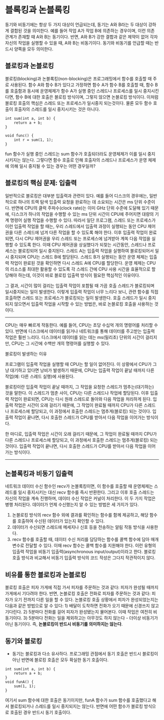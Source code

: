 # 블록킹과 논블록킹

동기와 비동기에는 항상 두 가지 대상이 언급되는데, 동기는 A와 B라는 두 대상이 강하게 결합된 것을 의미한다. 예를 들어 작업 A가 작업 B에 의존하는 경우이며, 이런 의존 관계가 존재할 때 A와 B는 동기이다. 반면, A와 B가 강한 결합과 같은 제약이 없어 각자 자신의 작업을 실행할 수 있을 때, A와 B는 비동기이다. 동기와 비동기를 언급할 때는 반드시 양쪽을 모두 의미한다. 

## 블로킹과 논블로킹
블로킹(blocking)과 논블록킹(non-blocking)은 프로그래밍에서 함수를 호출할 때 주로 사용된다. 함수 A와 함수 B가 있다고 가정하면 함수 A가 함수 B를 호출할 때, 함수 B를 호출함과 동시에 운영체제가 함수 A가 실행 중인 스레드나 프로세스를 일시 중지시킨다면, 함수 B에 대한 호출은 블로킹 방식이며, 그렇지 않으면 논블로킹 방식이다. 이처럼 블로킹 호출의 핵심은 스레드 또는 프로세스가 일시중지 되는것이다. 
물론 모두 함수 호출이 호출자의 스레드를 일시 중지시키는 것은 아니다. 
```
int sum(int a, int b) {
	return a + b;
}

void func() {
	int r = sum(1, 1);
}
```
fun 함수가 실행 중인 스레드는 sum 함수가 호출되더라도 운영체제가 이를 일시 중지시키지는 않는다. 그렇다면 함수 호출로 인해 호출자의 스레드나 프로세스가 운영 체제에 의해 일시 중지될 수 있는 경우는 어떤 경우일까?

## 블로킹의 핵심 문제: 입출력
일반적으로 블로킹은 대부분 입출력과 관련이 있다. 예를 들어 디스크의 경우에는, 일반적으로 하나의 트랙 탐색 입출력 요청을 완료하는 데 소요되는 시간은 ms 단위 수준이다. 반면에 CPU의 클럭 주파수(clock rate)는 이미 GHz 단위 수준에 도달해 있기 때문에, 디스크가 하나의 작업을 수행할 수 있는 ms 단위 시간이 CPU에 주어지면 대량의 기계 명령어 실행 작업을 수행할 수 있다. 따라서 일단 프로그램, 스레드 또는 프로세스가 이런 입출력 작업을 할 때는, 우리 스레드에서 입출력 과정이 실행되는 동안 CPU 제어권을 다른 스레드에 넘겨 다른 작업을 할 수 있도록 해야 한다. 이후 입출력 작업이 완료되면, 다시 CPU 제어권을 우리 스레드 또는 프로세스에 넘겨받아 계쏙 다음 작업을 실행할 수 있도록 한다. 이때 CPU 제어권을 상실했다가 되찾는 시간동안, 스레드나 프로세스는 블로킹되어 일시 중지된다. 스레드 A는 입출력 작업을 실행하여 블로킹되어서 일시 중지되며 CPU는 스레드 B에 할당된다. 스레드 B가 실행되는 동안 운영 체제는 입출력 작업이 완료된 것을 확인하면 다시 스레드 A에 CPU를 할당한다. 운영 체제는 CPU의 리소스를 최대한 활용할 수 있도록 각 스레드 간에 CPU 사용 시간을 효율적으로 할당해야 하는데, 이것이 바로 블로킹 입출력 방식이 필요한 핵심적인 이유이다. 

그 결과, 시간이 많이 걸리는 입출력 작업이 포함될 때 가끔 호출 스레드가 블로킹되며 일시중지되는 일이 발생한다. 이렇게 입출력 작업이 너무 느리다 보니, 관련 함수를 직접 호출하면 스레드 또는 프로세스가 블로킹되는 일이 발생한다. 호출 스레드가 일시 중지되지 않으면서 입출력 작업을 시작할 수 있는 방법은, 바로 논블로킹 호출을 사용하는 것이다. 

---

CPU는 매우 빠르게 작동한다. 예를 들어, CPU는 초당 수십억 개의 명령어를 처리할 수 있다. 반면에 디스크에서 데이터를 읽거나 네트워크를 통해 데이터를 주고받는 입출력 작업은 훨씬 느리다. 디스크에서 데이터를 읽는 데는 ms(밀리초) 단위의 시간이 걸리지만, CPU는 그 시간에 수백만 개의 명령어를 실행할 수 있다.

블로킹이 발생하는 이유

프로그램이 입출력 작업을 실행할 때 CPU는 할 일이 없어진다. 이 상황에서 CPU가 그냥 대기하고 있다면 낭비가 발생하기 때문에, CPU는 입출력 작업이 끝날 때까지 다른 작업(예: 다른 스레드 실행)에 사용된다.

블로킹이란 입출력 작업이 끝날 때까지, 그 작업을 요청한 스레드가 멈추는(대기하는) 것을 말한다. 이 스레드가 멈춘 사이, CPU는 다른 스레드나 작업에 할당된다. 이후 입출력 작업이 완료되면, CPU는 다시 원래 스레드로 돌아와 다음 작업을 처리하게 된다. 입출력 작업은 시간이 오래 걸리기 때문에, 그 작업이 완료될 때까지 CPU가 다른 스레드나 프로세스에 할당되고, 이 과정에서 호출한 스레드는 멈추게(블로킹) 되는 것이다. 입출력 작업이 끝나면, 다시 호출한 스레드가 CPU를 받아서 다음 작업을 이어가는 방식이다. 

한 마디로, 입출력 작업은 시간이 오래 걸리기 때문에, 그 작업이 완료될 때까지 CPU가 다른 스레드나 프로세스에 할당되고, 이 과정에서 호출한 스레드는 멈추게(블로킹) 되는 것이다. 입출력 작업이 끝나면, 다시 호출한 스레드가 CPU를 받아서 다음 작업을 이어가는 방식이다.

---

## 논블록킹과 비동기 입출력
네트워크 데이터 수신 함수인 recv가 논블록킹이면, 이 함수를 호출할 때 운영체제는 스레드를 일시 중지시키는 대신 recv 함수를 즉시 반환한다. 그리고 이후 호출 스레드는 자신의 작업을 계속 진행하며, 데이터 수신 작업은 커널이 처리한다. 이 두 가지 작업은 병행 처리된다. 데이터가 언제 수신했는지 알 수 있는 방법은 세 가지가 있다.
1. 논블로킹 방식의 recv 함수 외에 결과를 확인하는 함수를 함께 제공하고, 해당 함수를 호출하여 수신된 데이터가 있는지 확인할 수 있다. 
2. 데이터가 수신되면 스레드에 메세지나 신호 등을 전송하는 알림 작동 방식을 사용한다.
3. recv 함수를 호출할 때, 데이터 수신 처리를 담당하는 함수를 콜백 함수에 담아 매개변수로 전달할 수 있다. 이때 recv 함수는 콜백 함수를 지원해야 한다. 
이런 유형의 입출력 작업을 비동기 입출력(asynchronous input/output)이라고 한다. 블로킹 호출 방식과 비교해서 비동기 입출력 방식의 코드 작성은 그다지 작관적이지 않다. 

## 비유를 통한 블로킹과 논블로킹 
블로킹 호출은 피자 가게에 직접 가서 피자를 주문하는 것과 같다: 피자가 완성될 때까지 가게에서 기다려야 한다. 반면, 논블로킹 호출은 전화로 피자를 주문하는 것과 같다: 피자가 오기 전까지 다른 일을 할 수 있다.
논블로킹 호출 상황에서 피자가 완성되었는지는 다음과 같은 방법으로 알 수 있다: 1) 배달이 도착하면 전화가 오기 때문에 신경쓰지 않고 기다린다. 2) 5분마다 전화를 걸어 피자가 완성됐는지 물어본다. 이때 작업은 여전히 비동기이다. 3) 5분마다 전화는 일을 제외하고는 아무것도 하지 않는다 - 더이상 비동기가 아닌 동기이다. 즉, **논블로킹이 반드시 비동기를 의미하지는 않는다**. 

## 동기와 블로킹
- 동기는 블로킹과 다소 유사하다. 프로그래밍 관점에서 동기 호출은 반드시 블로킹이 아닌 반면에 블로킹 호출은 모두 확실한 동기 호출이다. 
```
int sum(int a, int b) {
    return a + b;
}
void funA() {
    sum(1, 1);
}
```
여기서 sum 함수에 대한 호출은 동기이지만, funA 함수가 sum 함수를 호출했다고 해서 블로킹되거나 스레드를 일시 중지되지는 않는다. 반면에 어떤 함수가 블로킹 방식으로 호출된 경우 반드시 동기 호출이다. 